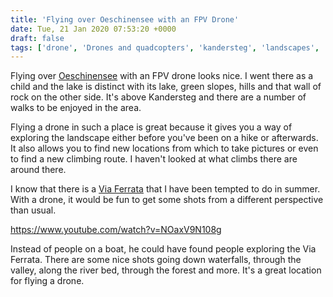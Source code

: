 ```yaml
---
title: 'Flying over Oeschinensee with an FPV Drone'
date: Tue, 21 Jan 2020 07:53:20 +0000
draft: false
tags: ['drone', 'Drones and quadcopters', 'kandersteg', 'landscapes', 'oeschinensee', 'switzerland', 'Video']
---
```


Flying over [Oeschinensee](https://www.instagram.com/explore/locations/301133235/oeschinensee/) with an FPV drone looks nice. I went there as a child and the lake is distinct with its lake, green slopes, hills and that wall of rock on the other side. It's above Kandersteg and there are a number of walks to be enjoyed in the area.

Flying a drone in such a place is great because it gives you a way of exploring the landscape either before you've been on a hike or afterwards. It also allows you to find new locations from which to take pictures or even to find a new climbing route. I haven't looked at what climbs there are around there.

I know that there is a [Via Ferrata](https://www.myswitzerland.com/fr-ch/decouvrir/via-ferrata-kandersteg-allmenalp/) that I have been tempted to do in summer. With a drone, it would be fun to get some shots from a different perspective than usual.

https://www.youtube.com/watch?v=NOaxV9N108g

Instead of people on a boat, he could have found people exploring the Via Ferrata. There are some nice shots going down waterfalls, through the valley, along the river bed, through the forest and more. It's a great location for flying a drone.